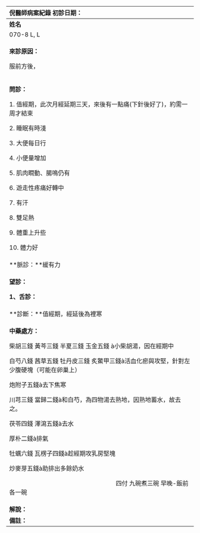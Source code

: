 ﻿|**倪醫師病案紀錄**        初診日期：|
| :- |
|**姓名**|**性別**|**年齡及體型**|**來診日期**|
|070-8 L, L|女|25+歲，嬌小|20080425|
|<p>**來診原因：**</p><p>服前方後，</p>|
|<p>**問診：**</p><p>1. 值經期，此次月經延期三天，來後有一點痛(下針後好了)，約需一周才結束</p><p>2. 睡眠有時淺</p><p>3. 大便每日行</p><p>4. 小便量增加</p><p>5. 肌肉瞤動、腸鳴仍有</p><p>6. 遊走性疼痛好轉中</p><p>7. 有汗</p><p>8. 雙足熱</p><p>9. 體重上升些</p><p>10. 體力好</p>|
|**脈診：**緩有力|
|<p>**望診：**</p><p>**1、舌診：**</p>|
|**診斷：**值經期，經延後為裡寒|
|<p>**中藥處方：**</p><p>柴胡三錢  黃芩三錢  半夏三錢  玉金五錢 à小柴胡湯，因在經期中</p><p>白芍八錢  茜草五錢  牡丹皮三錢  炙鱉甲三錢à活血化瘀與攻堅，針對左少腹硬塊（可能在卵巢上）</p><p>炮附子五錢à去下焦寒</p><p>川芎三錢  當歸二錢à和白芍，為四物湯去熟地，因熟地蓄水，故去之。</p><p>茯苓四錢  澤瀉五錢à去水</p><p>厚朴二錢à排氣</p><p>牡蠣六錢  瓦楞子四錢à趁經期攻乳房堅塊</p><p>炒麥芽五錢à助排出多餘奶水</p><p>`                                   `四付  九碗煮三碗  早晚-飯前各一碗</p>|
|**解說：**|
|**備註：**|

